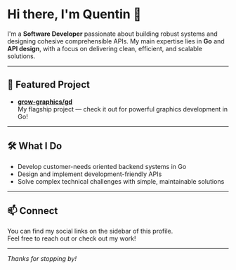 # Hi there, I'm Quentin 👋

I'm a **Software Developer** passionate about building robust systems and designing cohesive comprehensible APIs. My main expertise lies in **Go** and **API design**, with a focus on delivering clean, efficient, and scalable solutions.

---

## 🚀 Featured Project

- [**grow-graphics/gd**](https://github.com/grow-graphics/gd)  
  My flagship project — check it out for powerful graphics development in Go!

---

## 🛠️ What I Do

- Develop customer-needs oriented backend systems in Go
- Design and implement development-friendly APIs
- Solve complex technical challenges with simple, maintainable solutions

---

## 📫 Connect

You can find my social links on the sidebar of this profile.  
Feel free to reach out or check out my work!

---

_Thanks for stopping by!_
